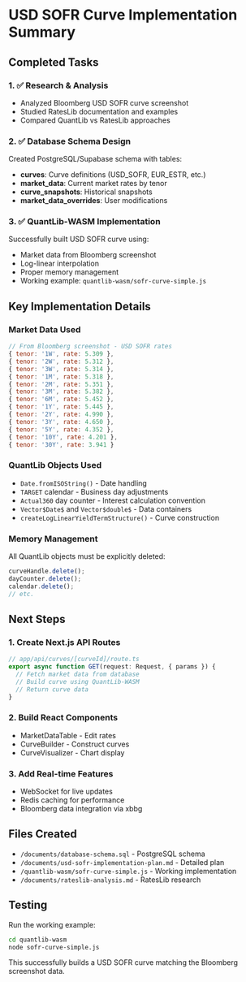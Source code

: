 # USD SOFR Curve Implementation Summary

## Completed Tasks

### 1. ✅ Research & Analysis
- Analyzed Bloomberg USD SOFR curve screenshot
- Studied RatesLib documentation and examples
- Compared QuantLib vs RatesLib approaches

### 2. ✅ Database Schema Design
Created PostgreSQL/Supabase schema with tables:
- **curves**: Curve definitions (USD_SOFR, EUR_ESTR, etc.)
- **market_data**: Current market rates by tenor
- **curve_snapshots**: Historical snapshots
- **market_data_overrides**: User modifications

### 3. ✅ QuantLib-WASM Implementation
Successfully built USD SOFR curve using:
- Market data from Bloomberg screenshot
- Log-linear interpolation
- Proper memory management
- Working example: `quantlib-wasm/sofr-curve-simple.js`

## Key Implementation Details

### Market Data Used
```javascript
// From Bloomberg screenshot - USD SOFR rates
{ tenor: '1W', rate: 5.309 },
{ tenor: '2W', rate: 5.312 },
{ tenor: '3W', rate: 5.314 },
{ tenor: '1M', rate: 5.318 },
{ tenor: '2M', rate: 5.351 },
{ tenor: '3M', rate: 5.382 },
{ tenor: '6M', rate: 5.452 },
{ tenor: '1Y', rate: 5.445 },
{ tenor: '2Y', rate: 4.990 },
{ tenor: '3Y', rate: 4.650 },
{ tenor: '5Y', rate: 4.352 },
{ tenor: '10Y', rate: 4.201 },
{ tenor: '30Y', rate: 3.941 }
```

### QuantLib Objects Used
- `Date.fromISOString()` - Date handling
- `TARGET` calendar - Business day adjustments
- `Actual360` day counter - Interest calculation convention
- `Vector$Date$` and `Vector$double$` - Data containers
- `createLogLinearYieldTermStructure()` - Curve construction

### Memory Management
All QuantLib objects must be explicitly deleted:
```javascript
curveHandle.delete();
dayCounter.delete();
calendar.delete();
// etc.
```

## Next Steps

### 1. Create Next.js API Routes
```typescript
// app/api/curves/[curveId]/route.ts
export async function GET(request: Request, { params }) {
  // Fetch market data from database
  // Build curve using QuantLib-WASM
  // Return curve data
}
```

### 2. Build React Components
- MarketDataTable - Edit rates
- CurveBuilder - Construct curves
- CurveVisualizer - Chart display

### 3. Add Real-time Features
- WebSocket for live updates
- Redis caching for performance
- Bloomberg data integration via xbbg

## Files Created
- `/documents/database-schema.sql` - PostgreSQL schema
- `/documents/usd-sofr-implementation-plan.md` - Detailed plan
- `/quantlib-wasm/sofr-curve-simple.js` - Working implementation
- `/documents/rateslib-analysis.md` - RatesLib research

## Testing
Run the working example:
```bash
cd quantlib-wasm
node sofr-curve-simple.js
```

This successfully builds a USD SOFR curve matching the Bloomberg screenshot data.